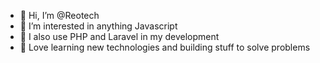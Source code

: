 - 👋 Hi, I’m @Reotech
- 👀 I’m interested in anything Javascript
- 🌱 I also use PHP and Laravel in my development
- 💞️ Love learning new technologies and building stuff to solve problems


<!---
Reotech/Reotech is a ✨ special ✨ repository because its `README.md` (this file) appears on your GitHub profile.
You can click the Preview link to take a look at your changes.
--->
